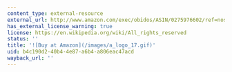 ```yaml
---
content_type: external-resource
external_url: http://www.amazon.com/exec/obidos/ASIN/0275976602/ref=nosim/mitopencourse-20
has_external_license_warning: true
license: https://en.wikipedia.org/wiki/All_rights_reserved
status: ''
title: '![Buy at Amazon](/images/a_logo_17.gif)'
uid: b4c190d2-40b4-4e87-a6b4-a806eac47acd
wayback_url: ''
---
```

